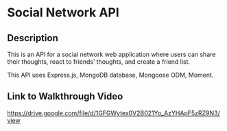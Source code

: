 # Social Network API

## Description

This is an API for a social network web application where users can share their thoughts, react to friends’ thoughts, and create a friend list.

This API uses Express.js, MongoDB database, Mongoose ODM, Moment.


## Link to Walkthrough Video

https://drive.google.com/file/d/1GFGWytex0V2B021Yo_AzYHApF5zRZ9N3/view